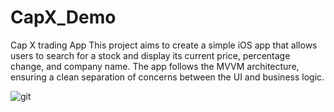 # CapX_Demo
Cap X trading App
This project aims to create a simple iOS app that allows users to search for a stock and display 
its current price, percentage change, and company name. The app follows the MVVM architecture, 
ensuring a clean separation of concerns between the UI and business logic.



![git](https://github.com/user-attachments/assets/fee2c292-0006-4b2a-acd0-4bd29d7c3ca0)
